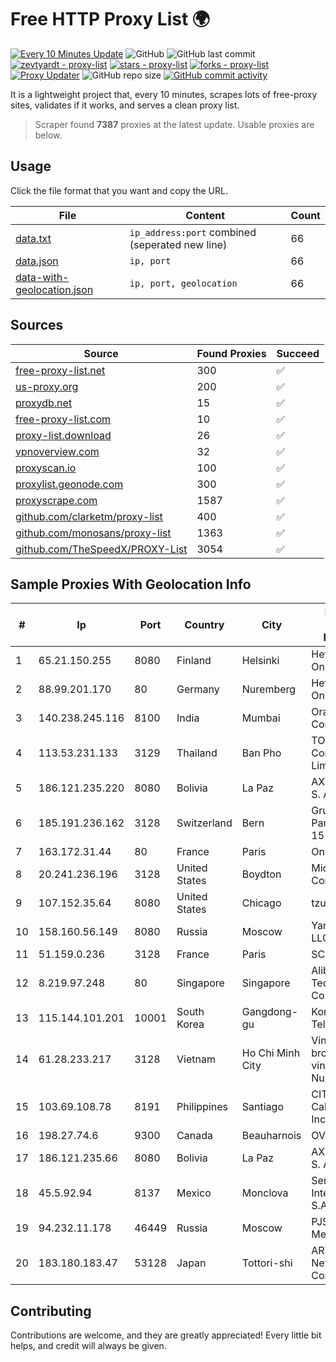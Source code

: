 
# Free HTTP Proxy List 🌍

[![Every 10 Minutes Update](https://github.com/mertguvencli/http-proxy-list/actions/workflows/main.yml/badge.svg?branch=main)](https://github.com/mertguvencli/http-proxy-list/actions/workflows/main.yml)
![GitHub](https://img.shields.io/github/license/mertguvencli/http-proxy-list)
![GitHub last commit](https://img.shields.io/github/last-commit/mertguvencli/http-proxy-list)
[![zevtyardt - proxy-list](https://img.shields.io/static/v1?label=zevtyardt&message=proxy-list&color=blue&logo=github)](https://github.com/zevtyardt/proxy-list "Go to GitHub repo")
[![stars - proxy-list](https://img.shields.io/github/stars/zevtyardt/proxy-list?style=social)](https://github.com/zevtyardt/proxy-list)
[![forks - proxy-list](https://img.shields.io/github/forks/zevtyardt/proxy-list?style=social)](https://github.com/zevtyardt/proxy-list)
[![Proxy Updater](https://github.com/zevtyardt/proxy-list/workflows/Proxy%20Updater/badge.svg)](https://github.com/zevtyardt/proxy-list/actions?query=workflow:"Proxy+Updater")
![GitHub repo size](https://img.shields.io/github/repo-size/zevtyardt/proxy-list)
[![GitHub commit activity](https://img.shields.io/github/commit-activity/m/zevtyardt/proxy-list?logo=commits)](https://github.com/zevtyardt/proxy-list/commits/main)

It is a lightweight project that, every 10 minutes, scrapes lots of free-proxy sites, validates if it works, and serves a clean proxy list.

> Scraper found **7387** proxies at the latest update. Usable proxies are below.

## Usage

Click the file format that you want and copy the URL.

|File|Content|Count|
|----|-------|-----|
|[data.txt](https://raw.githubusercontent.com/mertguvencli/http-proxy-list/main/proxy-list/data.txt)|`ip_address:port` combined (seperated new line)|66|
|[data.json](https://raw.githubusercontent.com/mertguvencli/http-proxy-list/main/proxy-list/data.json)|`ip, port`|66|
|[data-with-geolocation.json](https://raw.githubusercontent.com/mertguvencli/http-proxy-list/main/proxy-list/data-with-geolocation.json)|`ip, port, geolocation`|66|

## Sources

|Source|Found Proxies|Succeed|
|------|-------------|-------|
|[free-proxy-list.net](https://free-proxy-list.net)|300|✅|
|[us-proxy.org](https://www.us-proxy.org)|200|✅|
|[proxydb.net](http://proxydb.net)|15|✅|
|[free-proxy-list.com](https://free-proxy-list.com/?page=&port=&type%5B%5D=http&type%5B%5D=https&up_time=0&search=Search)|10|✅|
|[proxy-list.download](https://www.proxy-list.download/HTTP)|26|✅|
|[vpnoverview.com](https://vpnoverview.com/privacy/anonymous-browsing/free-proxy-servers)|32|✅|
|[proxyscan.io](https://www.proxyscan.io)|100|✅|
|[proxylist.geonode.com](https://proxylist.geonode.com/api/proxy-list?limit=300&page=1&sort_by=lastChecked&sort_type=desc&protocols=http,https)|300|✅|
|[proxyscrape.com](https://api.proxyscrape.com/v2/?request=displayproxies&protocol=http&timeout=10000&country=all&ssl=all&anonymity=all)|1587|✅|
|[github.com/clarketm/proxy-list](https://raw.githubusercontent.com/clarketm/proxy-list/master/proxy-list-raw.txt)|400|✅|
|[github.com/monosans/proxy-list](https://raw.githubusercontent.com/monosans/proxy-list/main/proxies/http.txt)|1363|✅|
|[github.com/TheSpeedX/PROXY-List](https://raw.githubusercontent.com/TheSpeedX/PROXY-List/master/http.txt)|3054|✅|


## Sample Proxies With Geolocation Info

|#|Ip|Port|Country|City|Internet Service Provider|
|-|--|----|-------|----|-------------------------|
|1|65.21.150.255|8080|Finland|Helsinki|Hetzner Online GmbH|
|2|88.99.201.170|80|Germany|Nuremberg|Hetzner Online GmbH|
|3|140.238.245.116|8100|India|Mumbai|Oracle Corporation|
|4|113.53.231.133|3129|Thailand|Ban Pho|TOT Public Company Limited|
|5|186.121.235.220|8080|Bolivia|La Paz|AXS Bolivia S. A.|
|6|185.191.236.162|3128|Switzerland|Bern|Grupo Panaglobal 15 S.A|
|7|163.172.31.44|80|France|Paris|Online S.A.S.|
|8|20.241.236.196|3128|United States|Boydton|Microsoft Corporation|
|9|107.152.35.64|8080|United States|Chicago|tzulo, inc.|
|10|158.160.56.149|8080|Russia|Moscow|Yandex.Cloud LLC|
|11|51.159.0.236|3128|France|Paris|SCALEWAY|
|12|8.219.97.248|80|Singapore|Singapore|Alibaba (US) Technology Co., Ltd.|
|13|115.144.101.201|10001|South Korea|Gangdong-gu|Korea Telecom|
|14|61.28.233.217|3128|Vietnam|Ho Chi Minh City|Vinadata broadcast via vinagame AS Number|
|15|103.69.108.78|8191|Philippines|Santiago|CITI Cableworld Inc.|
|16|198.27.74.6|9300|Canada|Beauharnois|OVH SAS|
|17|186.121.235.66|8080|Bolivia|La Paz|AXS Bolivia S. A.|
|18|45.5.92.94|8137|Mexico|Monclova|Señal Interactiva, S.A De C.V|
|19|94.232.11.178|46449|Russia|Moscow|PJSC MegaFon|
|20|183.180.183.47|53128|Japan|Tottori-shi|ARTERIA Networks Corporation|



## Contributing

Contributions are welcome, and they are greatly appreciated! Every
little bit helps, and credit will always be given.

